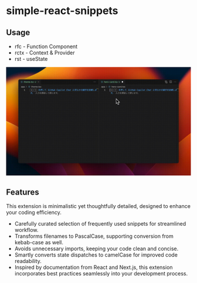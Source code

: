 # simple-react-snippets

## Usage

- rfc - Function Component
- rctx - Context & Provider
- rst - useState

![](./images/demo.gif)

## Features

This extension is minimalistic yet thoughtfully detailed, designed to enhance your coding efficiency.

- Carefully curated selection of frequently used snippets for streamlined workflow.
- Transforms filenames to PascalCase, supporting conversion from kebab-case as well.
- Avoids unnecessary imports, keeping your code clean and concise.
- Smartly converts state dispatches to camelCase for improved code readability.
- Inspired by documentation from React and Next.js, this extension incorporates best practices seamlessly into your development process.
